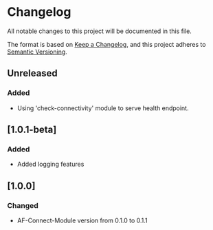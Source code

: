 # Changelog

All notable changes to this project will be documented in this file.

The format is based on [Keep a Changelog](https://keepachangelog.com/en/1.0.0/),
and this project adheres to [Semantic Versioning](https://semver.org/spec/v2.0.0.html).

## Unreleased

### Added

- Using 'check-connectivity' module to serve health endpoint.

## [1.0.1-beta]

### Added

- Added logging features

## [1.0.0]

### Changed

- AF-Connect-Module version from 0.1.0 to 0.1.1
